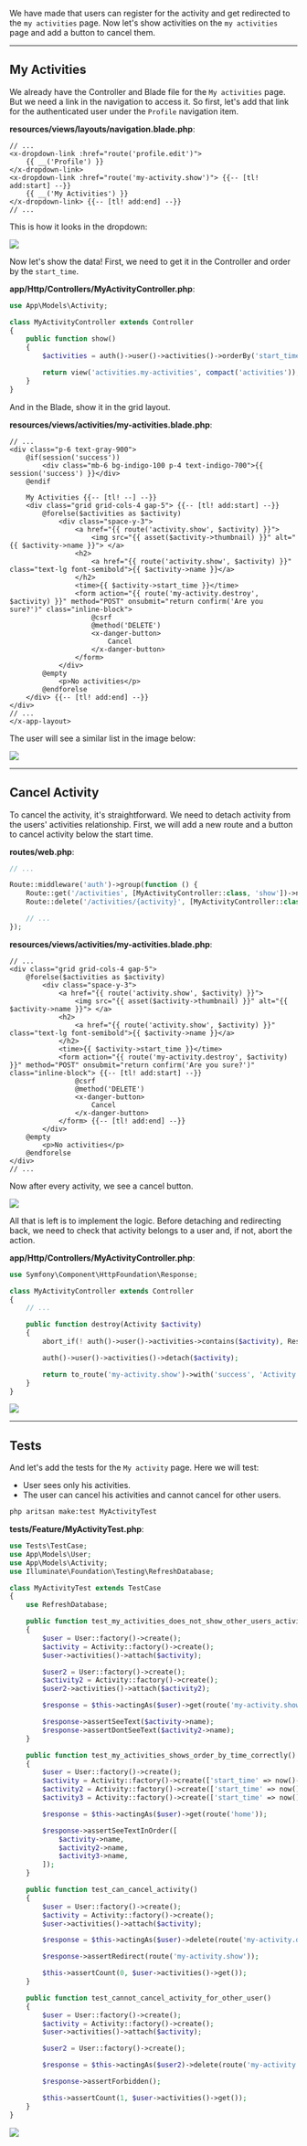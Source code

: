 We have made that users can register for the activity and get redirected to the `my activities` page. Now let's show activities on the `my activities` page and add a button to cancel them.

---

## My Activities

We already have the Controller and Blade file for the `My activities` page. But we need a link in the navigation to access it. So first, let's add that link for the authenticated user under the `Profile` navigation item.

**resources/views/layouts/navigation.blade.php**:
```blade
// ...
<x-dropdown-link :href="route('profile.edit')">
    {{ __('Profile') }}
</x-dropdown-link>
<x-dropdown-link :href="route('my-activity.show')"> {{-- [tl! add:start] --}}
    {{ __('My Activities') }}
</x-dropdown-link> {{-- [tl! add:end] --}}
// ...
```

This is how it looks in the dropdown:

![](images/my-activities-navigation.png)

Now let's show the data! First, we need to get it in the Controller and order by the `start_time`.

**app/Http/Controllers/MyActivityController.php**:
```php
use App\Models\Activity;

class MyActivityController extends Controller
{
    public function show()
    {
        $activities = auth()->user()->activities()->orderBy('start_time')->get();

        return view('activities.my-activities', compact('activities'));
    }
}
```

And in the Blade, show it in the grid layout.

**resources/views/activities/my-activities.blade.php**:
```blade
// ...
<div class="p-6 text-gray-900">
    @if(session('success'))
        <div class="mb-6 bg-indigo-100 p-4 text-indigo-700">{{ session('success') }}</div>
    @endif

    My Activities {{-- [tl! --] --}}
    <div class="grid grid-cols-4 gap-5"> {{-- [tl! add:start] --}}
        @forelse($activities as $activity)
            <div class="space-y-3">
                <a href="{{ route('activity.show', $activity) }}">
                    <img src="{{ asset($activity->thumbnail) }}" alt="{{ $activity->name }}"> </a>
                <h2>
                    <a href="{{ route('activity.show', $activity) }}" class="text-lg font-semibold">{{ $activity->name }}</a>
                </h2>
                <time>{{ $activity->start_time }}</time>
                <form action="{{ route('my-activity.destroy', $activity) }}" method="POST" onsubmit="return confirm('Are you sure?')" class="inline-block">
                    @csrf
                    @method('DELETE')
                    <x-danger-button>
                        Cancel
                    </x-danger-button>
                </form>
            </div>
        @empty
            <p>No activities</p>
        @endforelse
    </div> {{-- [tl! add:end] --}}
</div>
// ...
</x-app-layout>
```

The user will see a similar list in the image below:

![](images/my-activities-list.png)

---

## Cancel Activity

To cancel the activity, it's straightforward. We need to detach activity from the users' activities relationship. First, we will add a new route and a button to cancel activity below the start time.

**routes/web.php**:
```php
// ...

Route::middleware('auth')->group(function () {
    Route::get('/activities', [MyActivityController::class, 'show'])->name('my-activity.show');
    Route::delete('/activities/{activity}', [MyActivityController::class, 'destroy'])->name('my-activity.destroy'); // [tl! ++]

    // ...
});
```

**resources/views/activities/my-activities.blade.php**:
```blade
// ...
<div class="grid grid-cols-4 gap-5">
    @forelse($activities as $activity)
        <div class="space-y-3">
            <a href="{{ route('activity.show', $activity) }}">
                <img src="{{ asset($activity->thumbnail) }}" alt="{{ $activity->name }}"> </a>
            <h2>
                <a href="{{ route('activity.show', $activity) }}" class="text-lg font-semibold">{{ $activity->name }}</a>
            </h2>
            <time>{{ $activity->start_time }}</time>
            <form action="{{ route('my-activity.destroy', $activity) }}" method="POST" onsubmit="return confirm('Are you sure?')" class="inline-block"> {{-- [tl! add:start] --}}
                @csrf
                @method('DELETE')
                <x-danger-button>
                    Cancel
                </x-danger-button>
            </form> {{-- [tl! add:end] --}}
        </div>
    @empty
        <p>No activities</p>
    @endforelse
</div>
// ...
```

Now after every activity, we see a cancel button.

![](images/cancel-activity-button.png)

All that is left is to implement the logic. Before detaching and redirecting back, we need to check that activity belongs to a user and, if not, abort the action.

**app/Http/Controllers/MyActivityController.php**:
```php
use Symfony\Component\HttpFoundation\Response;

class MyActivityController extends Controller
{
    // ...

    public function destroy(Activity $activity)
    {
        abort_if(! auth()->user()->activities->contains($activity), Response::HTTP_FORBIDDEN);

        auth()->user()->activities()->detach($activity);

        return to_route('my-activity.show')->with('success', 'Activity removed.');
    }
}
```

![](images/activity-canceled.png)

---

## Tests

And let's add the tests for the `My activity` page. Here we will test:
- User sees only his activities.
- The user can cancel his activities and cannot cancel for other users.

```sh
php aritsan make:test MyActivityTest
```

**tests/Feature/MyActivityTest.php**:
```php
use Tests\TestCase;
use App\Models\User;
use App\Models\Activity;
use Illuminate\Foundation\Testing\RefreshDatabase;

class MyActivityTest extends TestCase
{
    use RefreshDatabase;

    public function test_my_activities_does_not_show_other_users_activities()
    {
        $user = User::factory()->create();
        $activity = Activity::factory()->create();
        $user->activities()->attach($activity);

        $user2 = User::factory()->create();
        $activity2 = Activity::factory()->create();
        $user2->activities()->attach($activity2);

        $response = $this->actingAs($user)->get(route('my-activity.show'));

        $response->assertSeeText($activity->name);
        $response->assertDontSeeText($activity2->name);
    }

    public function test_my_activities_shows_order_by_time_correctly()
    {
        $user = User::factory()->create();
        $activity = Activity::factory()->create(['start_time' => now()->addWeek()]);
        $activity2 = Activity::factory()->create(['start_time' => now()->addMonth()]);
        $activity3 = Activity::factory()->create(['start_time' => now()->addMonths(2)]);

        $response = $this->actingAs($user)->get(route('home'));

        $response->assertSeeTextInOrder([
            $activity->name,
            $activity2->name,
            $activity3->name,
        ]);
    }

    public function test_can_cancel_activity()
    {
        $user = User::factory()->create();
        $activity = Activity::factory()->create();
        $user->activities()->attach($activity);

        $response = $this->actingAs($user)->delete(route('my-activity.destroy', $activity));

        $response->assertRedirect(route('my-activity.show'));

        $this->assertCount(0, $user->activities()->get());
    }

    public function test_cannot_cancel_activity_for_other_user()
    {
        $user = User::factory()->create();
        $activity = Activity::factory()->create();
        $user->activities()->attach($activity);

        $user2 = User::factory()->create();

        $response = $this->actingAs($user2)->delete(route('my-activity.destroy', $activity));

        $response->assertForbidden();

        $this->assertCount(1, $user->activities()->get());
    }
}
```

![](images/my-activity-tests.png)
